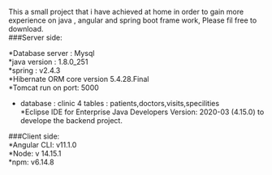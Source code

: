 This a small project that i have achieved at home in order to gain more experience on java , angular and spring boot frame work, Please fil free to download.  
###Server side:  

*Database server : Mysql  
*java version : 1.8.0_251  
*spring : v2.4.3  
*Hibernate ORM core version 5.4.28.Final  
*Tomcat run on port: 5000  
* database : clinic 4 tables : patients,doctors,visits,specilities  
*Eclipse IDE for Enterprise Java Developers Version: 2020-03 (4.15.0) to develope the backend project.  

###Client side:  
*Angular CLI: v11.1.0  
*Node: v 14.15.1  
*npm: v6.14.8  
